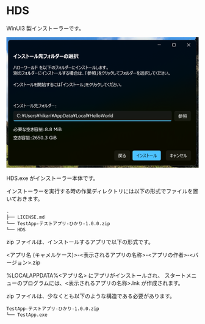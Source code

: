 # HDS
WinUI3 製インストーラーです。

![](docs/image.png)

HDS.exe がインストーラー本体です。

インストーラーを実行する時の作業ディレクトリには以下の形式でファイルを置いておきます。

```
.                                                                                              
├── LICENSE.md
└── TestApp-テストアプリ-ひかり-1.0.0.zip
└── HDS
```

zip ファイルは、インストールするアプリで以下の形式です。

<アプリ名 (キャメルケース)>-<表示されるアプリの名称>-<アプリの作者>-<バージョン>.zip

%LOCALAPPDATA%\<アプリ名> にアプリがインストールされ、
スタートメニューのプログラムには、<表示されるアプリの名称>.lnk が作成されます。

zip ファイルは、少なくとも以下のような構造である必要があります。

```
TestApp-テストアプリ-ひかり-1.0.0.zip
└── TestApp.exe
```

